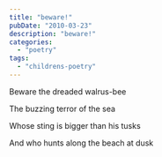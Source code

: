 ```yaml
---
title: "beware!"
pubDate: "2010-03-23"
description: "beware!"
categories:
  - "poetry"
tags:
  - "childrens-poetry"
---
```


Beware the dreaded walrus-bee

The buzzing terror of the sea

Whose sting is bigger than his tusks

And who hunts along the beach at dusk

